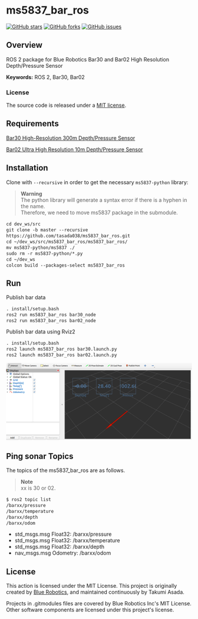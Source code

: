 # ms5837_bar_ros

[![GitHub stars](https://img.shields.io/github/stars/tasada038/ms5837_bar_ros.svg?style=social&label=Star&maxAge=2592000)](https://github.com/tasada038/ms5837_bar_ros/stargazers/)
[![GitHub forks](https://img.shields.io/github/forks/tasada038/ms5837_bar_ros.svg?style=social&label=Fork&maxAge=2592000)](https://github.com/tasada038/ms5837_bar_ros/network/)
[![GitHub issues](https://img.shields.io/github/issues/tasada038/ms5837_bar_ros.svg)](https://github.com/tasada038/ms5837_bar_ros/issues/)

## Overview

ROS 2 package for Blue Robotics Bar30 and Bar02 High Resolution Depth/Pressure Sensor

**Keywords:** ROS 2, Bar30, Bar02

### License

The source code is released under a [MIT license](LICENSE).

## Requirements
[Bar30 High-Resolution 300m Depth/Pressure Sensor](https://bluerobotics.com/store/sensors-sonars-cameras/sensors/bar30-sensor-r1/)

[Bar02 Ultra High Resolution 10m Depth/Pressure Sensor](https://bluerobotics.com/store/sensors-sonars-cameras/sensors/bar02-sensor-r1-rp/)

## Installation

Clone with `--recursive` in order to get the necessary `ms5837-python` library:

> **Warning**\
> The python library will generate a syntax error if there is a hyphen in the name.\
> Therefore, we need to move ms5837 package in the submodule.


```
cd dev_ws/src
git clone -b master --recursive https://github.com/tasada038/ms5837_bar_ros.git
cd ~/dev_ws/src/ms5837_bar_ros/ms5837_bar_ros/
mv ms5837-python/ms5837 ./
sudo rm -r ms5837-python/*.py
cd ~/dev_ws
colcon build --packages-select ms5837_bar_ros
```

## Run
Publish bar data
```
. install/setup.bash
ros2 run ms5837_bar_ros bar30_node
ros2 run ms5837_bar_ros bar02_node
```

Publish bar data using Rviz2
```
. install/setup.bash
ros2 launch ms5837_bar_ros bar30.launch.py
ros2 launch ms5837_bar_ros bar02.launch.py
```

![ms5837_barxx_img](img/ms5837_barxx.png)

## Ping sonar Topics
The topics of the ms5837_bar_ros are as follows.

> **Note**\
> xx is 30 or 02.


```
$ ros2 topic list
/barxx/pressure
/barxx/temperature
/barxx/depth
/barxx/odom
```

- std_msgs.msg Float32: /barxx/pressure
- std_msgs.msg Float32: /barxx/temperature
- std_msgs.msg Float32: /barxx/depth
- nav_msgs.msg Odometry: /barxx/odom

## License
This action is licensed under the MIT License. This project is originally created by [Blue Robotics](https://github.com/bluerobotics), and maintained continuously by Takumi Asada.

Projects in .gitmodules files are covered by Blue Robotics Inc's MIT License.
Other software components are licensed under this project's license.
